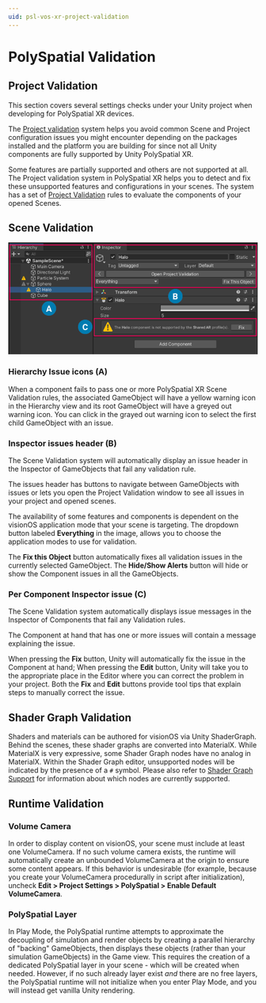```yaml
---
uid: psl-vos-xr-project-validation
---
```

# PolySpatial Validation

## Project Validation

This section covers several settings checks under your Unity project when developing for PolySpatial XR devices.

The [Project validation](https://docs.unity3d.com/Packages/com.unity.xr.core-utils@latest?subfolder=/manual/project-validation.html) system helps you avoid common Scene and Project configuration issues you might encounter depending on the packages installed and the platform you are building for since not all Unity components are fully supported by Unity PolySpatial XR.

Some features are partially supported and others are not supported at all. The Project validation system in PolySpatial XR helps you to detect and fix these unsupported features and configurations in your scenes. The system has a set of [Project Validation](https://docs.unity3d.com/Packages/com.unity.xr.core-utils@latest?subfolder=/manual/project-validation.html) rules to evaluate the components of your opened Scenes.

## Scene Validation

![Scene Validation display](images/SceneValidation/scenevalidation.png)

### Hierarchy Issue icons (A)

When a component fails to pass one or more PolySpatial XR Scene Validation rules, the associated GameObject will have a yellow warning icon in the Hierarchy view and its root GameObject will have a greyed out warning icon. You can click in the grayed out warning icon to select the first child GameObject with an issue.

### Inspector issues header (B)

The Scene Validation system will automatically display an issue header in the Inspector of GameObjects that fail any validation rule.

The issues header has buttons to navigate between GameObjects with issues or lets you open the Project Validation window to see all issues in your project and opened scenes.

The availability of some features and components is dependent on the visionOS application mode that your scene is targeting. The dropdown button labeled **Everything** in the image, allows you to choose the application modes to use for validation.

The **Fix this Object** button automatically fixes all validation issues in the currently selected GameObject. The **Hide/Show Alerts** button will hide or show the Component issues in all the GameObjects.

### Per Component Inspector issue (C)

The Scene Validation system automatically displays issue messages in the Inspector of Components that fail any Validation rules.

The Component at hand that has one or more issues will contain a message explaining the issue.

When pressing the **Fix** button, Unity will automatically fix the issue in the Component at hand; When pressing the **Edit** button, Unity will take you to the appropriate place in the Editor where you can correct the problem in your project. Both the **Fix** and **Edit** buttons provide tool tips that explain steps to manually correct the issue.

## Shader Graph Validation
Shaders and materials can be authored for visionOS via Unity ShaderGraph. Behind the scenes, these shader graphs are converted into MaterialX. While MaterialX is very expressive, some Shader Graph nodes have no analog in MaterialX. Within the Shader Graph editor, unsupported nodes will be indicated by the presence of a `#` symbol. Please also refer to [Shader Graph Support](ShaderGraph.md) for information about which nodes are currently supported.

## Runtime Validation
### Volume Camera
In order to display content on visionOS, your scene must include at least one VolumeCamera. If no such volume camera exists, the runtime will automatically create an unbounded VolumeCamera at the origin to ensure some content appears. If this behavior is undesirable (for example, because you create your VolumeCamera procedurally in script after initialization), uncheck **Edit &gt; Project Settings &gt; PolySpatial &gt; Enable Default VolumeCamera**.

### PolySpatial Layer
In Play Mode, the PolySpatial runtime attempts to approximate the decoupling of simulation and render objects by creating a parallel hierarchy of "backing" GameObjects, then displays these objects (rather than your simulation GameObjects) in the Game view. This requires the creation of a dedicated PolySpatial layer in your scene - which will be created when needed. However, if no such already layer exist *and* there are no free layers, the PolySpatial runtime will not initialize when you enter Play Mode, and you will instead get vanilla Unity rendering.
